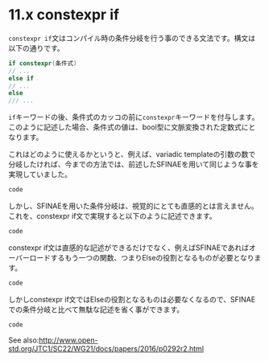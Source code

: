 # 11.x constexpr if

`constexpr if`文はコンパイル時の条件分岐を行う事のできる文法です。構文は以下の通りです。
```cpp
if constexpr(条件式)
// ...
else if 
// ...
else
/// ...
```
`if`キーワードの後、条件式のカッコの前に`constexpr`キーワードを付与します。このように記述した場合、条件式の値は、bool型に文脈変換された定数式にとなります。

これはどのように使えるかというと、例えば、variadic templateの引数の数で分岐したければ、今までの方法では、前述したSFINAEを用いて同じような事を実現していました。
```cpp
code
```
しかし、SFINAEを用いた条件分岐は、視覚的にとても直感的とは言えません。これを、constexpr if文で実現すると以下のように記述できます。
```cpp
code
```
constexpr if文は直感的な記述ができるだけでなく、例えばSFINAEであればオーバーロードするもう一つの関数、つまりElseの役割となるものが必要となります。
```cpp
code
```
しかしconstexpr if文ではElseの役割となるものは必要なくなるので、SFINAEでの条件分岐と比べて無駄な記述を省く事ができます。
```cpp
code
```

See also:http://www.open-std.org/JTC1/SC22/WG21/docs/papers/2016/p0292r2.html